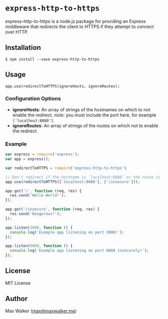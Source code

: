 # `express-http-to-https`

express-http-to-https is a node.js package for providing an Express middleware that redirects the client to HTTPS if they attempt to connect over HTTP.

## Installation
`$ npm install --save express-http-to-https`


## Usage

`app.use(redirectToHTTPS(ignoreHosts, ignoreRoutes);`


### Configuration Options

* __ignoreHosts__: An array of strings of the hostnames on which to not enable the redirect. _note:_ you must include the port here, for example `['localhost:8080']`.
* __ignoreRoutes__: An array of strings of the routes on which not to enable the redirect.


### Example

````js
var express = require('express');
var app = express();

var redirectToHTTPS = require('express-http-to-https')

// Don't redirect if the hostname is `localhost:8080` or the route is `/insecure`
app.use(redirectToHTTPS(['localhost:8080'], ['/insecure']));

app.get('/', function (req, res) {
  res.send('Hello World!');
});

app.get('/insecure', function (req, res) {
  res.send('Dangerous!');
});

app.listen(3000, function () {
  console.log('Example app listening on port 3000!');
});

app.listen(8080, function () {
  console.log('Example app listening on port 8080 insecurely!');
});
````

## License
MIT License

## Author
Max Walker (max@maxwalker.me)
